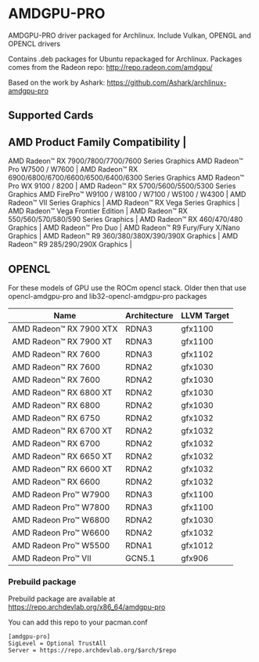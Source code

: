 # AMDGPU-PRO

AMDGPU-PRO driver packaged for Archlinux. Include Vulkan, OPENGL and OPENCL drivers

Contains .deb packages for Ubuntu repackaged for Archlinux. Packages comes from the Radeon repo: http://repo.radeon.com/amdgpu/ 

Based on the work by Ashark: https://github.com/Ashark/archlinux-amdgpu-pro

## Supported Cards

AMD Product Family Compatibility                                                                                            |                                                    
-----
AMD Radeon™ RX 7900/7800/7700/7600 Series Graphics                  AMD Radeon™ Pro W7500 / W7600                           |
AMD Radeon™ RX 6900/6800/6700/6600/6500/6400/6300 Series Graphics   AMD Radeon™ Pro WX 9100 / 8200                          |
AMD Radeon™ RX 5700/5600/5500/5300 Series Graphics                  AMD FirePro™ W9100 / W8100 / W7100 / W5100 / W4300      |
AMD Radeon™ VII Series Graphics​                                                                                             |
AMD Radeon™ RX Vega Series Graphics                                                                                         |
AMD Radeon™ Vega Frontier Edition                                                                                           |
AMD Radeon™ RX 550/560/570/580/590 Series Graphics                                                                          |
AMD Radeon™ RX 460/470/480 Graphics                                                                                         |
AMD Radeon™ Pro Duo                                                                                                         |
AMD Radeon™ R9 Fury/Fury X/Nano Graphics                                                                                    |
AMD Radeon™ R9 360/380/380X/390/390X Graphics​                                                                               |
AMD Radeon™ R9 285/290/290X Graphics                                                                                        |

## OPENCL

For these models of GPU use the ROCm opencl stack. Older then that use opencl-amdgpu-pro and lib32-opencl-amdgpu-pro packages

Name                        |     Architecture    |    LLVM Target
------                      |       ------        |     ------
AMD Radeon™ RX 7900 XTX     |      RDNA3          |    gfx1100
AMD Radeon™ RX 7900 XT      |      RDNA3          |    gfx1100
AMD Radeon™ RX 7600         |      RDNA3          |    gfx1102
AMD Radeon™ RX 7600         |      RDNA2          |    gfx1030
AMD Radeon™ RX 7600         |      RDNA2          |    gfx1030
AMD Radeon™ RX 6800 XT      |      RDNA2          |    gfx1030
AMD Radeon™ RX 6800         |      RDNA2          |    gfx1030
AMD Radeon™ RX 6750         |      RDNA2          |    gfx1032
AMD Radeon™ RX 6700 XT      |      RDNA2          |    gfx1032
AMD Radeon™ RX 6700         |      RDNA2          |    gfx1032
AMD Radeon™ RX 6650 XT      |      RDNA2          |    gfx1032
AMD Radeon™ RX 6600 XT      |      RDNA2          |    gfx1032
AMD Radeon™ RX 6600         |      RDNA2          |    gfx1032
AMD Radeon Pro™ W7900       |      RDNA3          |    gfx1100
AMD Radeon Pro™ W7800       |      RDNA3          |    gfx1100
AMD Radeon Pro™ W6800       |      RDNA2          |    gfx1030
AMD Radeon Pro™ W6600       |      RDNA2          |    gfx1032
AMD Radeon Pro™ W5500       |      RDNA1          |    gfx1012
AMD Radeon Pro™ VII         |      GCN5.1         |    gfx906

### Prebuild package

Prebuild package are available at https://repo.archdevlab.org/x86_64/amdgpu-pro

You can add this repo to your pacman.conf

    [amdgpu-pro]
    SigLevel = Optional TrustAll
    Server = https://repo.archdevlab.org/$arch/$repo
